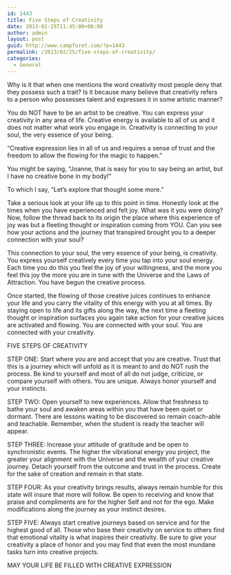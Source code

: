 ```yaml
---
id: 1443
title: Five Steps of Creativity
date: 2013-02-25T11:45:00+00:00
author: admin
layout: post
guid: http://www.campforet.com/?p=1443
permalink: /2013/02/25/five-steps-of-creativity/
categories:
  - General
---
```

Why is it that when one mentions the word creativity most people deny that they possess such a trait? Is it because many believe that creativity refers to a person who possesses talent and expresses it in some artistic manner?

You do NOT have to be an artist to be creative. You can express your creativity in any area of life. Creative energy is available to all of us and it does not matter what work you engage in. Creativity is connecting to your soul, the very essence of your being.

&#8220;Creative expression lies in all of us and requires a sense of trust and the freedom to allow the flowing for the magic to happen.&#8221;

You might be saying, &#8220;Joanne, that is easy for you to say being an artist, but I have no creative bone in my body!&#8221;

To which I say, &#8220;Let&#8217;s explore that thought some more.&#8221;

Take a serious look at your life up to this point in time. Honestly look at the times when you have experienced and felt joy. What was it you were doing? Now, follow the thread back to its origin the place where this experience of joy was but a fleeting thought or inspiration coming from YOU. Can you see how your actions and the journey that transpired brought you to a deeper connection with your soul?

This connection to your soul, the very essence of your being, is creativity. You express yourself creatively every time you tap into your soul energy. Each time you do this you feel the joy of your willingness, and the more you feel this joy the more you are in tune with the Universe and the Laws of Attraction. You have begun the creative process.

Once started, the flowing of those creative juices continues to enhance your life and you carry the vitality of this energy with you at all times. By staying open to life and its gifts along the way, the next time a fleeting thought or inspiration surfaces you again take action for your creative juices are activated and flowing. You are connected with your soul. You are connected with your creativity.

FIVE STEPS OF CREATIVITY

STEP ONE: Start where you are and accept that you are creative. Trust that this is a journey which will unfold as it is meant to and do NOT rush the process. Be kind to yourself and most of all do not judge, criticize, or compare yourself with others. You are unique. Always honor yourself and your instincts.

STEP TWO: Open yourself to new experiences. Allow that freshness to bathe your soul and awaken areas within you that have been quiet or dormant. There are lessons waiting to be discovered so remain coach-able and teachable. Remember, when the student is ready the teacher will appear.

STEP THREE: Increase your attitude of gratitude and be open to synchronistic events. The higher the vibrational energy you project, the greater your alignment with the Universe and the wealth of your creative journey. Detach yourself from the outcome and trust in the process. Create for the sake of creation and remain in that state.

STEP FOUR: As your creativity brings results, always remain humble for this state will insure that more will follow. Be open to receiving and know that praise and compliments are for the higher Self and not for the ego. Make modifications along the journey as your instinct desires.

STEP FIVE: Always start creative journeys based on service and for the highest good of all. Those who base their creativity on service to others find that emotional vitality is what inspires their creativity. Be sure to give your creativity a place of honor and you may find that even the most mundane tasks turn into creative projects.

MAY YOUR LIFE BE FILLED WITH CREATIVE EXPRESSION